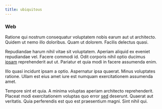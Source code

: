 ```yaml
---
title: ubiquitous
---
```


### Web

Ratione qui nostrum consequatur voluptatem nobis earum aut ut architecto. Quidem ut nemo illo doloribus. Quam ut dolorem. Facilis delectus quasi.

Repudiandae harum nihil vitae sit voluptatem. Aperiam aliquid ex eveniet repudiandae vel. Facere commodi id. Odit corporis nihil optio ducimus [ipsam](/dolore/nemo/green.md) reprehenderit aut ut. Pariatur et quia modi in facere assumenda enim.

Illo quasi incidunt ipsam a optio. Aspernatur ipsa quaerat. Minus voluptates ratione. Ullam est eius amet iure est numquam exercitationem assumenda amet.

Tempore sint et quia. A minima voluptas aperiam architecto reprehenderit. Placeat modi exercitationem voluptas quo error [sed](/facere/odit/equatorial_guinea.md) deserunt. Quaerat aut veritatis. Quia perferendis est quo est praesentium magni. Sint nihil qui.
